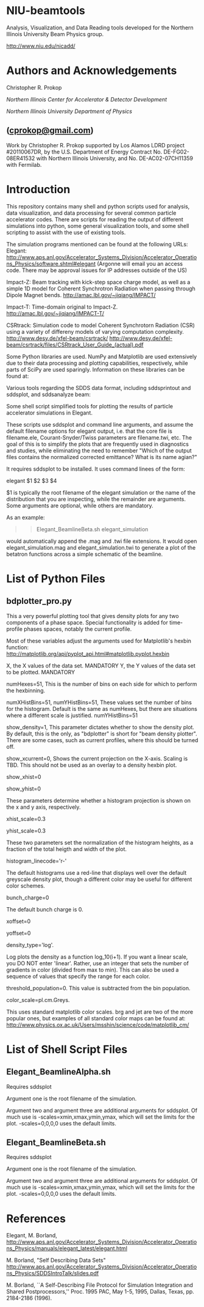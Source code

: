 NIU-beamtools
=============

Analysis, Visualization, and Data Reading tools developed for the Northern Illinois University Beam Physics group.

http://www.niu.edu/nicadd/


Authors and Acknowledgements
==================

Christopher R. Prokop

*Northern Illinois Center for Accelerator & Detector Development*

*Northern Illinois University Department of Physics*

(cprokop@gmail.com)
--------
Work by Christopher R. Prokop supported by Los Alamos LDRD project \#20110067DR,  by the U.S. Department of Energy Contract No. DE-FG02-08ER41532 with Northern Illinois University, and No. DE-AC02-07CH11359 with Fermilab.


Introduction
==========
This repository contains many shell and python scripts used for analysis, data visualization, and data processing for several common particle accelerator codes.  There are scripts for reading the output of different simulations into python, some general visualization tools, and some shell scripting to assist with the use of existing tools.


The simulation programs mentioned can be found at the following URLs:
Elegant:  http://www.aps.anl.gov/Accelerator_Systems_Division/Accelerator_Operations_Physics/software.shtml#elegant
(Argonne will email you an access code.  There may be approval issues for IP addresses outside of the US)



Impact-Z:  Beam tracking with kick-step space charge model, as well as a simple 1D model for Coherent Synchrotron Radiation when passing through Dipole Magnet bends.
http://amac.lbl.gov/~jiqiang/IMPACT/


Impact-T:  Time-domain original to Impact-Z.  
http://amac.lbl.gov/~jiqiang/IMPACT-T/


CSRtrack:  Simulation code to model Coherent Synchrotorn Radiation (CSR) using a variety of differeny models of varying computation complexity.  
http://www.desy.de/xfel-beam/csrtrack/
http://www.desy.de/xfel-beam/csrtrack/files/CSRtrack_User_Guide_(actual).pdf

Some Python libraries are used.  NumPy and Matplotlib are used extensively due to their data processing and plotting capabilities, respectively, while parts of SciPy are used sparingly.  Information on these libraries can be found at:





Various tools regarding the SDDS data format, including sddsprintout and sddsplot, and sddsanalyze beam:




Some shell script simplified tools  for plotting the results of particle accelerator simulations in Elegant.

These scripts use sddsplot and command line arguments, and assume the default filename options for elegant output, i.e. that the core file is filename.ele, Courant-Snyder/Twiss parameters are filename.twi, etc.  The goal of this is to simplify the plots that are frequently used in diagnostics and studies, while eliminating the need to remember "Which of the output files contains the normalized corrected emittance?  What is its name agian?"

It requires sddsplot to be installed.  It uses command linees of the form:

elegant $1 $2 $3 $4

$1 is typically the root filename of the elegant simulation or the name of the distribution that you are inspecting, while the remainder are arguments.  Some arguments are optional, while others are mandatory.

As an example:
>> Elegant_BeamlineBeta.sh elegant_simulation

would automatically append the .mag and .twi file extensions.  It would open elegant_simulation.mag and elegant_simulation.twi to generate a plot of the betatron functions across a simple schematic of the beamline.  



List of Python Files
=============



bdplotter_pro.py
---------------
This a very powerful plotting tool that gives density plots for any two components of a phase space.  Special functionality is added for time-profile phases spaces, notably the current profile.


Most of these variables adjust the arguments used for Matplotlib's hexbin function:  
 http://matplotlib.org/api/pyplot_api.html#matplotlib.pyplot.hexbin


X, the X values of the data set.  MANDATORY
Y, the Y values of the data set to be plotted.  MANDATORY

numHexes=51,    This is the number of bins on each side for which to perform the hexbinning.

numXHistBins=51,  numYHistBins=51,    These values set the number of bins for the histogram.  Default is the same as numHexes, but there are situations where a different scale is justified. 
numYHistBins=51

show_density=1,   This parameter dictates whether to show the density plot.  By default, this is the only, as "bdplotter" is short for "beam density plotter".  There are some cases, such as current profiles, where this should be turned off.  

show_xcurrent=0,  Shows the current projection on the X-axis.  Scaling is TBD.  This should not be used as an overlay to a density hexbin plot.


show_xhist=0

show_yhist=0

These parameters determine whether a histogram projection is shown on the x and y axis, respectively.  



xhist_scale=0.3

yhist_scale=0.3

These two parameters set the normalization of the histogram heights, as a fraction of the total heigth and width of the plot.  



histogram_linecode='r-' 

The default histograms use a red-line that displays well over the default greyscale density plot, though a different color may be useful for different color schemes.


bunch_charge=0

The default bunch charge is 0.  

xoffset=0

yoffset=0

density_type='log'.  

Log plots the density as a function log_10(i+1).  If you want a linear scale, you DO NOT enter 'linear'.  Rather, use an integer that sets the number of gradients in color (divided from max to min).  This can also be used a sequence of values that specify the range for each color.

threshold_population=0.  This value is subtracted from the bin population.

color_scale=pl.cm.Greys. 

This uses standard matplotlib color scales.  brg and jet are two of the more popular ones, but examples of all standard color maps can be found at:  http://www.physics.ox.ac.uk/Users/msshin/science/code/matplotlib_cm/











List of Shell Script Files
===========


Elegant_BeamlineAlpha.sh
--------------
Requires sddsplot

Argument one is the root filename of the simulation.

Argument two and argument three are additional arguments for sddsplot.  Of much use is -scales=xmin,xmax,ymin,ymax, which will set the limits for the plot. -scales=0,0,0,0 uses the default limits.



Elegant_BeamlineBeta.sh
--------------

Requires sddsplot

Argument one is the root filename of the simulation.

Argument two and argument three are additional arguments for sddsplot.  Of much use is -scales=xmin,xmax,ymin,ymax, which will set the limits for the plot.  -scales=0,0,0,0 uses the default limits.









References
==========
Elegant, M. Borland,  http://www.aps.anl.gov/Accelerator_Systems_Division/Accelerator_Operations_Physics/manuals/elegant_latest/elegant.html

M. Borland, "Self Describing Data Sets" http://www.aps.anl.gov/Accelerator_Systems_Division/Accelerator_Operations_Physics/SDDSIntroTalk/slides.pdf

M. Borland, ``A Self-Describing File Protocol for Simulation Integration and Shared Postprocessors,'' Proc. 1995 PAC, May 1-5, 1995, Dallas, Texas, pp. 2184-2186 (1996). 
